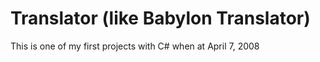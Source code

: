 # Translator (like Babylon Translator)
This is one of my first projects with C# when at April 7, 2008
